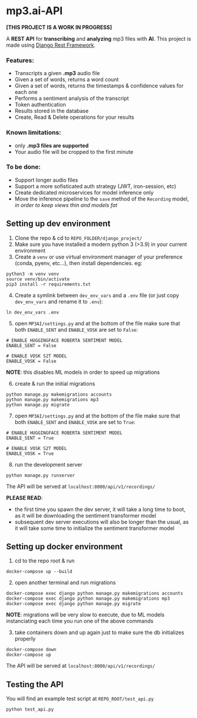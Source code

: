 # mp3.ai-API

**[THIS PROJECT IS A WORK IN PROGRESS]**

A **REST API** for **transcribing** and **analyzing** mp3 files with **AI**. This project is made using [Django Rest Framework](https://www.django-rest-framework.org/).

### Features:
- Transcripts a given **.mp3** audio file
- Given a set of words, returns a word count
- Given a set of words, returns the timestamps & confidence values for each one
- Performs a sentiment analysis of the transcript
- Token authentication
- Results stored in the database
- Create, Read & Delete operations for your results

### Known limitations:
- only **.mp3 files are supported**
- Your audio file will be cropped to the first minute

### To be done:
- Support longer audio files
- Support a more sofisticated auth strategy (JWT, iron-session, etc)
- Create dedicated microservices for model inference only
- Move the inference pipeline to the `save` method of the `Recording` model, *in order to keep views thin and models fat*

## Setting up dev environment

1. Clone the repo & cd to `REPO_FOLDER/django_project/`
2. Make sure you have installed a modern python 3 (>3.9) in your current environment
3. Create a `venv` or use virtual environment manager of your preference (conda, pyenv, etc...), then install dependencies. eg:
```
python3 -m venv venv
source venv/bin/activate
pip3 install -r requirements.txt
```
4. Create a symlink between `dev_env_vars` and a `.env` file (or just copy `dev_env_vars` and rename it to `.env`):
```
ln dev_env_vars .env
```
5. open `MP3AI/settings.py` and at the bottom of the file make sure that both `ENABLE_SENT` and `ENABLE_VOSK` are set to `False`:
```
# ENABLE HUGGINGFACE ROBERTA SENTIMENT MODEL
ENABLE_SENT = False

# ENABLE VOSK S2T MODEL
ENABLE_VOSK = False
```
**NOTE**: this disables ML models in order to speed up migrations

6. create & run the initial migrations
```
python manage.py makemigrations accounts
python manage.py makemigrations mp3
python manage.py migrate
```
7. open `MP3AI/settings.py` and at the bottom of the file make sure that both `ENABLE_SENT` and `ENABLE_VOSK` are set to `True`:
```
# ENABLE HUGGINGFACE ROBERTA SENTIMENT MODEL
ENABLE_SENT = True

# ENABLE VOSK S2T MODEL
ENABLE_VOSK = True
```
8. run the development server
```
python manage.py runserver
```
The API will be served at `localhost:8000/api/v1/recordings/`


**PLEASE READ**: 
- the first time you spawn the dev server, it will take a long time to boot, as it will be downloading the sentiment transformer model
- subsequent dev server executions will also be longer than the usual, as it will take some time to initialize the sentiment transformer model

## Setting up docker environment
1. cd to the repo root & run
```
docker-compose up --build
```
2. open another terminal and run migrations
```
docker-compose exec django python manage.py makemigrations accounts
docker-compose exec django python manage.py makemigrations mp3
docker-compose exec django python manage.py migrate
```
**NOTE**: migrations will be very slow to execute, due to ML models instanciating each time you run one of the above commands

3. take containers down and up again just to make sure the db initializes properly
```
docker-compose down
docker-compose up
```
The API will be served at `localhost:8000/api/v1/recordings/`

## Testing the API

You will find an example test script at `REPO_ROOT/test_api.py`
```
python test_api.py
```
